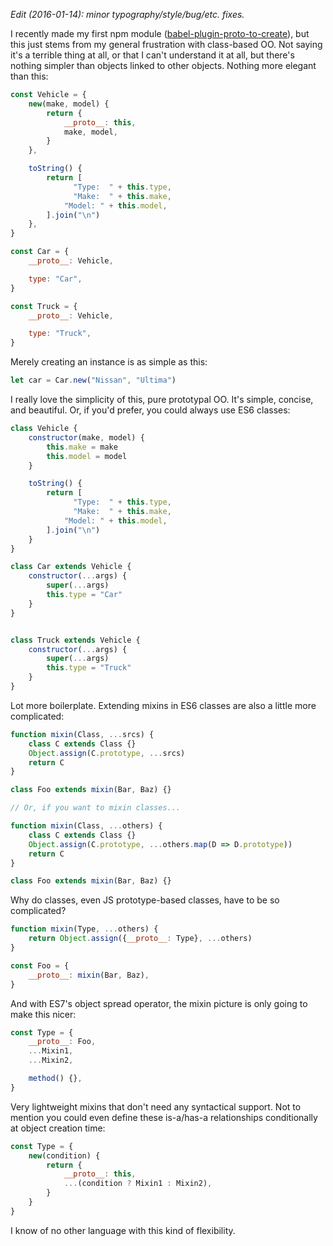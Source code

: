

*Edit (2016-01-14): minor typography/style/bug/etc. fixes.*

I recently made my first npm module ([babel-plugin-proto-to-create](http://npm.im/babel-plugin-proto-to-create)), but this just stems from my general frustration with class-based OO. Not saying it's a terrible thing at all, or that I can't understand it at all, but there's nothing simpler than objects linked to other objects. Nothing more elegant than this:

```js
const Vehicle = {
    new(make, model) {
        return {
            __proto__: this,
            make, model,
        }
    },

    toString() {
        return [
              "Type:  " + this.type,
              "Make:  " + this.make,
            "Model: " + this.model,
        ].join("\n")
    },
}

const Car = {
    __proto__: Vehicle,

    type: "Car",
}

const Truck = {
    __proto__: Vehicle,

    type: "Truck",
}
```

Merely creating an instance is as simple as this:

```js
let car = Car.new("Nissan", "Ultima")
```

I really love the simplicity of this, pure prototypal OO. It's simple, concise, and beautiful. Or, if you'd prefer, you could always use ES6 classes:

```js
class Vehicle {
    constructor(make, model) {
        this.make = make
        this.model = model
    }

    toString() {
        return [
              "Type:  " + this.type,
              "Make:  " + this.make,
            "Model: " + this.model,
        ].join("\n")
    }
}

class Car extends Vehicle {
    constructor(...args) {
        super(...args)
        this.type = "Car"
    }
}


class Truck extends Vehicle {
    constructor(...args) {
        super(...args)
        this.type = "Truck"
    }
}
```

Lot more boilerplate. Extending mixins in ES6 classes are also a little more complicated:

```js
function mixin(Class, ...srcs) {
    class C extends Class {}
    Object.assign(C.prototype, ...srcs)
    return C
}

class Foo extends mixin(Bar, Baz) {}

// Or, if you want to mixin classes...

function mixin(Class, ...others) {
    class C extends Class {}
    Object.assign(C.prototype, ...others.map(D => D.prototype))
    return C
}

class Foo extends mixin(Bar, Baz) {}
```

Why do classes, even JS prototype-based classes, have to be so complicated?

```js
function mixin(Type, ...others) {
    return Object.assign({__proto__: Type}, ...others)
}

const Foo = {
    __proto__: mixin(Bar, Baz),
}
```

And with ES7's object spread operator, the mixin picture is only going to make this nicer:

```js
const Type = {
    __proto__: Foo,
    ...Mixin1,
    ...Mixin2,

    method() {},
}
```

Very lightweight mixins that don't need any syntactical support. Not to mention you could even define these is-a/has-a relationships conditionally at object creation time:

```js
const Type = {
    new(condition) {
        return {
            __proto__: this,
            ...(condition ? Mixin1 : Mixin2),
        }
    }
}
```

I know of no other language with this kind of flexibility.
